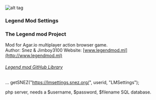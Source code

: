 ![alt tag](https://jimboy3100.github.io/banners/iconmod3.png)
### Legend Mod Settings 
### The Legend mod Project

Mod for Agar.io multiplayer action browser game.  
Author: Snez & Jimboy3100
Website: [www.legendmod.ml](http://www.legendmod.ml)
###### [Legend mod GitHub Library](https://github.com/jimboy3100/jimboy3100.github.io)

...
getSNEZ("https://lmsettings.snez.org/", userid, "LMSettings");

php server, needs a $username, $password, $filename SQL database.
